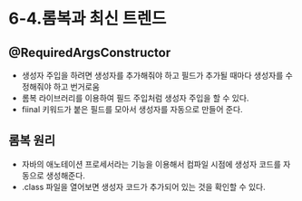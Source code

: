 # 6-4.롬복과 최신 트렌드

## @RequiredArgsConstructor

- 생성자 주입을 하려면 생성자를 추가해줘야 하고 필드가 추가될 때마다 생성자를 수정해줘야 하고 번거로움
- 롬복 라이브러리를 이용하여 필드 주입처럼 생성자 주입을 할 수 있다.
- fiinal 키워드가 붙은 필드를 모아서 생성자를 자동으로 만들어 준다.

## 롬복 원리

- 자바의 애노테이션 프로세서라는 기능을 이용해서 컴파일 시점에 생성자 코드를 자동으로 생성해준다.
- .class 파일을 열어보면 생성자 코드가 추가되어 있는 것을 확인할 수 있다.